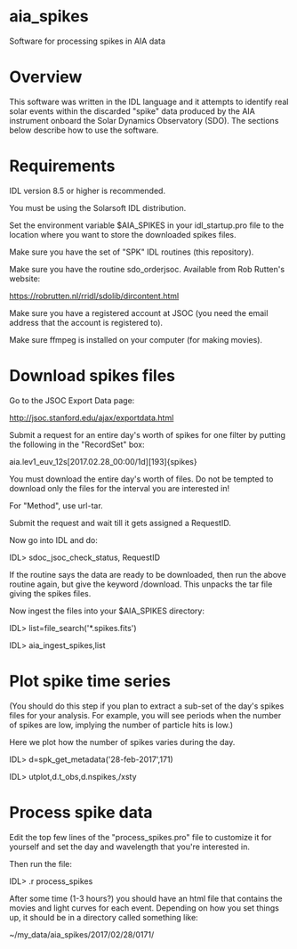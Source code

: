 # aia_spikes
Software for processing spikes in AIA data

Overview
========
This software was written in the IDL language and it attempts to identify real solar events within the discarded "spike" data produced by the AIA instrument onboard the Solar Dynamics Observatory (SDO). The sections below describe how to use the software.

Requirements
============
IDL version 8.5 or higher is recommended.

You must be using the Solarsoft IDL distribution.

Set the environment variable $AIA_SPIKES in your idl_startup.pro file to the location where you want to store the downloaded spikes files.

Make sure you have the set of "SPK" IDL routines (this repository).

Make sure you have the routine sdo_orderjsoc. Available from Rob Rutten's website:

https://robrutten.nl/rridl/sdolib/dircontent.html

Make sure you have a registered account at JSOC (you need the email address that the account is registered to).

Make sure ffmpeg is installed on your computer (for making movies).

Download spikes files
=====================
Go to the JSOC Export Data page:

http://jsoc.stanford.edu/ajax/exportdata.html

Submit a request for an entire day's worth of spikes for one filter by putting the following in the "RecordSet" box:

aia.lev1_euv_12s[2017.02.28_00:00/1d][193]{spikes}

You must download the entire day's worth of files. Do not be tempted to download only the files for the interval you are interested in!

For "Method", use url-tar.

Submit the request and wait till it gets assigned a RequestID.

Now go into IDL and do:

IDL> sdoc_jsoc_check_status, RequestID

If the routine says the data are ready to be downloaded, then run the above routine again, but give the keyword /download. This unpacks the tar file giving the spikes files.

Now ingest the files into your $AIA_SPIKES directory:

IDL> list=file_search('*.spikes.fits')

IDL> aia_ingest_spikes,list

Plot spike time series
======================
(You should do this step if you plan to extract a sub-set of the day's spikes files for your analysis. For example, you will see periods when the number of spikes are low, implying the number of particle hits is low.) 

Here we plot how the number of spikes varies during the day.

IDL> d=spk_get_metadata('28-feb-2017',171)

IDL> utplot,d.t_obs,d.nspikes,/xsty

Process spike data
==================
Edit the top few lines of the "process_spikes.pro" file to customize it for yourself and set the day and wavelength that you're interested
in.

Then run the file:

IDL> .r process_spikes

After some time (1-3 hours?) you should have an html file that contains the movies and light curves for each event. Depending on how you set things up, it should be in a directory called something like:

~/my_data/aia_spikes/2017/02/28/0171/

